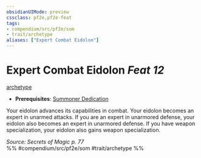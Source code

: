 ```yaml
---
obsidianUIMode: preview
cssclass: pf2e,pf2e-feat
tags:
- compendium/src/pf2e/som
- trait/archetype
aliases: ["Expert Combat Eidolon"]
---
```

# Expert Combat Eidolon  *Feat 12*  
[archetype](../../Rules/traits/archetype.md)  

- **Prerequisites**: [Summoner Dedication](summoner-dedication-som.md)

Your eidolon advances its capabilities in combat. Your eidolon becomes an expert in unarmed attacks. If you are an expert in unarmored defense, your eidolon also becomes an expert in unarmored defense. If you have weapon specialization, your eidolon also gains weapon specialization.

*Source: Secrets of Magic p. 77*  
%% #compendium/src/pf2e/som #trait/archetype %%